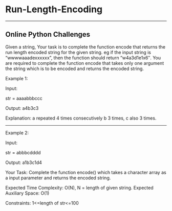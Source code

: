 # Run-Length-Encoding
-----------------------------------------------------
Online Python Challenges
----------------------------------------------------

Given a string, Your task is to  complete the function encode that returns the run length encoded string for the given string.
eg if the input string is “wwwwaaadexxxxxx”, then the function should return “w4a3d1e1x6″.
You are required to complete the function encode that takes only one argument the string which is to be encoded and returns the encoded string.

Example 1:

Input:

str = aaaabbbccc

Output: a4b3c3

Explanation: a repeated 4 times
consecutively b 3 times, c also 3
times.


----------------------------------------------------------

Example 2:

Input:

str = abbbcdddd

Output: a1b3c1d4


Your Task:
Complete the function encode() which takes a character array as a input parameter and returns the encoded string.

Expected Time Complexity: O(N), N = length of given string.
Expected Auxiliary Space: O(1)

Constraints:
1<=length of str<=100
